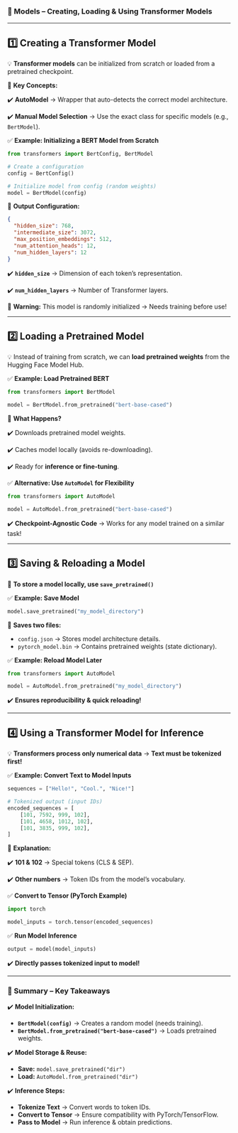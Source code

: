 ### **🤖 Models – Creating, Loading & Using Transformer Models**

---

## **1️⃣ Creating a Transformer Model**

💡 **Transformer models** can be initialized from scratch or loaded from a pretrained checkpoint.

📌 **Key Concepts:**

✔️ **AutoModel** → Wrapper that auto-detects the correct model architecture.

✔️ **Manual Model Selection** → Use the exact class for specific models (e.g., `BertModel`).

✅ **Example: Initializing a BERT Model from Scratch**

```python
from transformers import BertConfig, BertModel

# Create a configuration
config = BertConfig()

# Initialize model from config (random weights)
model = BertModel(config)

```

📌 **Output Configuration:**

```json
{
  "hidden_size": 768,
  "intermediate_size": 3072,
  "max_position_embeddings": 512,
  "num_attention_heads": 12,
  "num_hidden_layers": 12
}

```

✔️ **`hidden_size`** → Dimension of each token’s representation.

✔️ **`num_hidden_layers`** → Number of Transformer layers.

🚨 **Warning:** This model is randomly initialized → Needs training before use!

---

## **2️⃣ Loading a Pretrained Model**

💡 Instead of training from scratch, we can **load pretrained weights** from the Hugging Face Model Hub.

✅ **Example: Load Pretrained BERT**

```python
from transformers import BertModel

model = BertModel.from_pretrained("bert-base-cased")

```

📌 **What Happens?**

✔️ Downloads pretrained model weights.

✔️ Caches model locally (avoids re-downloading).

✔️ Ready for **inference or fine-tuning**.

✅ **Alternative: Use `AutoModel` for Flexibility**

```python
from transformers import AutoModel

model = AutoModel.from_pretrained("bert-base-cased")

```

✔️ **Checkpoint-Agnostic Code** → Works for any model trained on a similar task!

---

## **3️⃣ Saving & Reloading a Model**

📌 **To store a model locally, use `save_pretrained()`**

✅ **Example: Save Model**

```python
model.save_pretrained("my_model_directory")

```

📌 **Saves two files:**

- `config.json` → Stores model architecture details.
- `pytorch_model.bin` → Contains pretrained weights (state dictionary).

✅ **Example: Reload Model Later**

```python
from transformers import AutoModel

model = AutoModel.from_pretrained("my_model_directory")

```

✔️ **Ensures reproducibility & quick reloading!**

---

## **4️⃣ Using a Transformer Model for Inference**

💡 **Transformers process only numerical data** → **Text must be tokenized first!**

✅ **Example: Convert Text to Model Inputs**

```python
sequences = ["Hello!", "Cool.", "Nice!"]

# Tokenized output (input IDs)
encoded_sequences = [
    [101, 7592, 999, 102],
    [101, 4658, 1012, 102],
    [101, 3835, 999, 102],
]

```

📌 **Explanation:**

✔️ **101 & 102** → Special tokens (CLS & SEP).

✔️ **Other numbers** → Token IDs from the model’s vocabulary.

✅ **Convert to Tensor (PyTorch Example)**

```python
import torch

model_inputs = torch.tensor(encoded_sequences)

```

✅ **Run Model Inference**

```python
output = model(model_inputs)

```

✔️ **Directly passes tokenized input to model!**

---

### **🎯 Summary – Key Takeaways**

✔️ **Model Initialization:**

- **`BertModel(config)`** → Creates a random model (needs training).
- **`BertModel.from_pretrained("bert-base-cased")`** → Loads pretrained weights.

✔️ **Model Storage & Reuse:**

- **Save:** `model.save_pretrained("dir")`
- **Load:** `AutoModel.from_pretrained("dir")`

✔️ **Inference Steps:**

- **Tokenize Text** → Convert words to token IDs.
- **Convert to Tensor** → Ensure compatibility with PyTorch/TensorFlow.
- **Pass to Model** → Run inference & obtain predictions.

